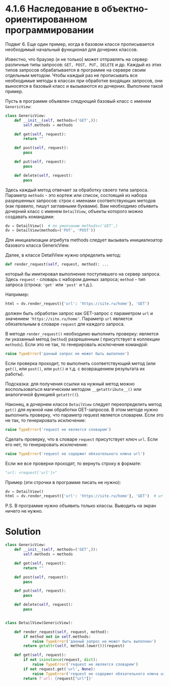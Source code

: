 # 4.1.6 Наследование в объектно-ориентированном программировании

Подвиг 6. Еще один пример, когда в базовом классе прописывается необходимый начальный функционал для дочерних классов.

Известно, что браузер (и не только) может отправлять на сервер различные типы запросов: `GET, POST, PUT, DELETE` и др.
Каждый из этих типов запросов обрабатывается в программе на сервере своим отдельным методом. Чтобы каждый раз не
прописывать все необходимые методы в классах при обработке входящих запросов, они выносятся в базовый класс и вызываются
из дочерних. Выполним такой пример.

Пусть в программе объявлен следующий базовый класс с именем `GenericView`:

```python
class GenericView:
    def __init__(self, methods=('GET',)):
        self.methods = methods

    def get(self, request):
        return ""

    def post(self, request):
        pass

    def put(self, request):
        pass

    def delete(self, request):
        pass
```

Здесь каждый метод отвечает за обработку своего типа запроса. Параметр `methods` - это кортеж или список, состоящий из
набора разрешенных запросов: строк с именами соответствующих методов (как правило, пишут заглавными буквами).
Вам необходимо объявить дочерний класс с именем `DetailView`, объекты которого можно создавать командами:

```python
dv = DetailView()  # по умолчанию methods=('GET',)
dv = DetailView(methods=('PUT', 'POST'))
```

Для инициализации атрибута methods следует вызывать инициализатор базового класса GenericView.

Далее, в классе DetailView нужно определить метод:

```python
def render_request(self, request, method): ...
```

который бы имитировал выполнение поступившего на сервер запроса. Здесь `request` - словарь с набором данных
запроса; `method` - тип запроса (строка: `'get'` или `'post'` и т.д.).

Например:

```python
html = dv.render_request({'url': 'https://site.ru/home'}, 'GET')
```

должен быть обработан запрос как GET-запрос с параметром `url` и значением `'https://site.ru/home'`. Параметр `url`
является обязательным в словаре `request` для каждого запроса.

В методе `render_request()` необходимо выполнить проверку: является ли указанный метод (`method`) разрешенным (
присутствует в коллекции `methods`). Если это не так, то генерировать исключение командой:

```python
raise TypeError('данный запрос не может быть выполнен')
```

Если проверка проходит, то выполнить соответствующий метод (или `get()`, или `post()`, или `put()` и т.д. с возвращением
результата их работы).

Подсказка: для получения ссылки на нужный метод можно воспользоваться магическим методом `__getattribute__()` или
аналогичной функцией `getattr()`).

Наконец, в дочернем классе `DetailView` следует переопределить метод `get()` для нужной нам обработки GET-запросов. В
этом методе нужно выполнить проверку, что параметр request является словарем. Если это не так, то генерировать
исключение:

```python
raise TypeError('request не является словарем')
```

Сделать проверку, что в словаре `request` присутствует ключ `url`. Если его нет, то генерировать исключение:

```python
raise TypeError('request не содержит обязательного ключа url')
```

Если же все проверки проходят, то вернуть строку в формате:

```python
"url: <request['url']>"
```

Пример (эти строчки в программе писать не нужно):

```python
dv = DetailView()
html = dv.render_request({'url': 'https://site.ru/home'}, 'GET')  # url: https://site.ru/home
```

P.S. В программе нужно объявить только классы. Выводить на экран ничего не нужно.

# Solution

```python
class GenericView:
    def __init__(self, methods=('GET',)):
        self.methods = methods

    def get(self, request):
        return ""

    def post(self, request):
        pass

    def put(self, request):
        pass

    def delete(self, request):
        pass


class DetailView(GenericView):

    def render_request(self, request, method):
        if method not in self.methods:
            raise TypeError('данный запрос не может быть выполнен')
        return getattr(self, method.lower())(request)

    def get(self, request):
        if not isinstance(request, dict):
            raise TypeError('request не является словарем')
        if not request.get('url', None):
            raise TypeError('request не содержит обязательного ключа url')
        return f'url: {request["url"]}'
```
 